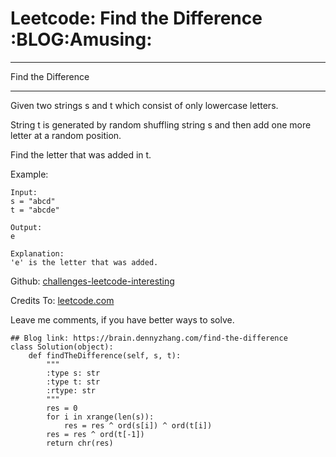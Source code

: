 # Leetcode: Find the Difference     :BLOG:Amusing:


---

Find the Difference  

---

Given two strings s and t which consist of only lowercase letters.  

String t is generated by random shuffling string s and then add one more letter at a random position.  

Find the letter that was added in t.  

Example:  

    Input:
    s = "abcd"
    t = "abcde"
    
    Output:
    e
    
    Explanation:
    'e' is the letter that was added.

Github: [challenges-leetcode-interesting](https://github.com/DennyZhang/challenges-leetcode-interesting/tree/master/find-the-difference)  

Credits To: [leetcode.com](https://leetcode.com/problems/find-the-difference/description/)  

Leave me comments, if you have better ways to solve.  

    ## Blog link: https://brain.dennyzhang.com/find-the-difference
    class Solution(object):
        def findTheDifference(self, s, t):
            """
            :type s: str
            :type t: str
            :rtype: str
            """
            res = 0
            for i in xrange(len(s)):
                res = res ^ ord(s[i]) ^ ord(t[i])
            res = res ^ ord(t[-1])
            return chr(res)